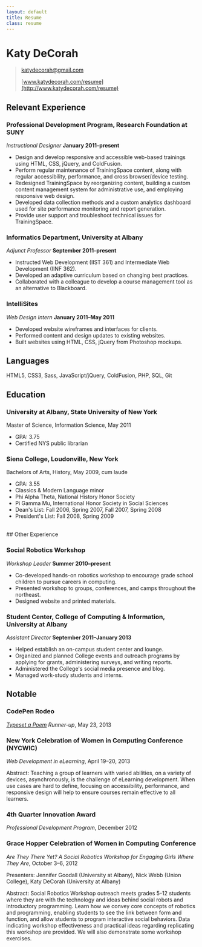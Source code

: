 ```yaml
---
layout: default
title: Resume
class: resume
---
```


# Katy DeCorah
> katydecorah@gmail.com
>
> [www.katydecorah.com/resume](http://www.katydecorah.com/resume)

## Relevant Experience

### Professional Development Program, Research Foundation at SUNY
*Instructional Designer*					**January 2011&ndash;present**
* Design and develop responsive and accessible web-based trainings using HTML, CSS, jQuery, and ColdFusion.
* Perform regular maintenance of TrainingSpace content, along with regular accessibility, performance, and cross browser/device testing.
* Redesigned TrainingSpace by reorganizing content, building a custom content management system for administrative use, and employing responsive web design.
* Developed data collection methods and a custom analytics dashboard used for site performance monitoring and report generation.
* Provide user support and troubleshoot technical issues for TrainingSpace.

### Informatics Department, University at Albany
*Adjunct Professor*						**September 2011&ndash;present**
* Instructed Web Development (IIST 361) and Intermediate Web Development (IINF 362).
* Developed an adaptive curriculum based on changing best practices.
* Collaborated with a colleague to develop a course management tool as an alternative to Blackboard.

### IntelliSites
*Web Design Intern*						**January 2011&ndash;May 2011**
* Developed website wireframes and interfaces for clients.
* Performed content and design updates to existing websites.
* Built websites using HTML, CSS, jQuery from Photoshop mockups.

## Languages
HTML5, CSS3, Sass, JavaScript/jQuery, ColdFusion, PHP, SQL, Git

## Education

### University at Albany, State University of New York
Master of Science, Information Science, May 2011
* GPA: 3.75
* Certified NYS public librarian

### Siena College, Loudonville, New York
Bachelors of Arts, History, May 2009, cum laude
* GPA: 3.55
* Classics &amp; Modern Language minor
* Phi Alpha Theta, National History Honor Society
* Pi Gamma Mu, International Honor Society in Social Sciences
* Dean's List: Fall 2006, Spring 2007, Fall 2007, Spring 2008
* President's List: Fall 2008, Spring 2009
<div class="page-break">&nbsp;</div>
## Other Experience

### Social Robotics Workshop
*Workshop Leader*							**Summer 2010&ndash;present**
* Co-developed hands-on robotics workshop to encourage grade school children to pursue careers in computing.
* Presented workshop to groups, conferences, and camps throughout the northeast.
* Designed website and printed materials.

### Student Center, College of Computing & Information, University at Albany
*Assistant Director*				**September 2011&ndash;January 2013**
* Helped establish an on-campus student center and lounge.
* Organized and planned College events and outreach programs by applying for grants, administering surveys, and writing reports.
* Administered the College's social media presence and blog.
* Managed work-study students and interns.

## Notable

### CodePen Rodeo
*[Typeset a Poem](http://blog.codepen.io/rodeo/season-two/) Runner-up*, May 23, 2013

### New York Celebration of Women in Computing Conference (NYCWIC)
*Web Development in eLearning*, April 19&ndash;20, 2013
<p class="no-print">Abstract: Teaching a group of learners with varied abilities, on a variety of devices, asynchronously, is the challenge of eLearning development. When use cases are hard to define, focusing on accessibility, performance, and responsive design will help to ensure courses remain effective to all learners.</p>

### 4th Quarter Innovation Award
*Professional Development Program*, December 2012

### Grace Hopper Celebration of Women in Computing Conference
*Are They There Yet? A Social Robotics Workshop for Engaging Girls Where They Are*, October 3&ndash;6, 2012
<p class="no-print">Presenters: Jennifer Goodall (University at Albany), Nick Webb (Union College), Katy DeCorah (University at Albany)</p>
<p class="no-print">Abstract: Social Robotics Workshop outreach meets grades 5-12 students where they are with the technology and ideas behind social robots and introductory programming. Learn how we convey core concepts of robotics and programming, enabling students to see the link between form and function, and allow students to program interactive social behaviors. Data indicating workshop effectiveness and practical ideas regarding replicating this workshop are provided. We will also demonstrate some workshop exercises.</p>